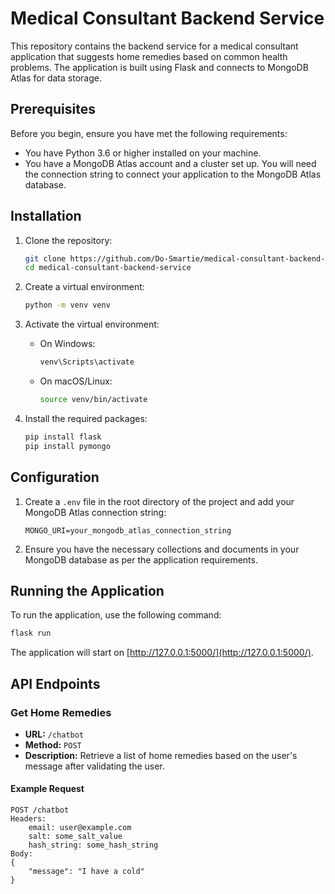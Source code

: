 # Medical Consultant Backend Service

This repository contains the backend service for a medical consultant application that suggests home remedies based on common health problems. The application is built using Flask and connects to MongoDB Atlas for data storage.

## Prerequisites

Before you begin, ensure you have met the following requirements:
- You have Python 3.6 or higher installed on your machine.
- You have a MongoDB Atlas account and a cluster set up. You will need the connection string to connect your application to the MongoDB Atlas database.

## Installation

1. Clone the repository:

    ```bash
    git clone https://github.com/Do-Smartie/medical-consultant-backend-service.git
    cd medical-consultant-backend-service
    ```

2. Create a virtual environment:

    ```bash
    python -m venv venv
    ```

3. Activate the virtual environment:

    - On Windows:

        ```bash
        venv\Scripts\activate
        ```

    - On macOS/Linux:

        ```bash
        source venv/bin/activate
        ```

4. Install the required packages:

    ```bash
    pip install flask
    pip install pymongo
    ```

## Configuration

1. Create a `.env` file in the root directory of the project and add your MongoDB Atlas connection string:

    ```plaintext
    MONGO_URI=your_mongodb_atlas_connection_string
    ```

2. Ensure you have the necessary collections and documents in your MongoDB database as per the application requirements.

## Running the Application

To run the application, use the following command:

```bash
flask run
```

The application will start on [http://127.0.0.1:5000/](http://127.0.0.1:5000/).

## API Endpoints

### Get Home Remedies

- **URL:** `/chatbot`
- **Method:** `POST`
- **Description:** Retrieve a list of home remedies based on the user's message after validating the user.

#### Example Request

```http
POST /chatbot
Headers:
    email: user@example.com
    salt: some_salt_value
    hash_string: some_hash_string
Body:
{
    "message": "I have a cold"
}


